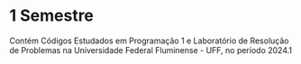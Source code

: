 # 1 Semestre
 Contém Códigos Estudados em Programação 1 e Laboratório de Resolução de Problemas na Universidade Federal Fluminense - UFF, no período 2024.1